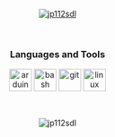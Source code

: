 <p align="center">
  <a href="https://github.com/ryo-ma/github-profile-trophy"><img src="https://github-profile-trophy.vercel.app/?username=jp112sdl" alt="jp112sdl"/></a> 
</p>
<br>
<h3 align="center">Languages and Tools</h3>
<p align="center"> 
  <img src="https://cdn.worldvectorlogo.com/logos/arduino-1.svg" alt="arduino" width="40" height="40"/>
  <img src="https://cdn.worldvectorlogo.com/logos/bash-1.svg" alt="bash" width="40" height="40"/>
  <img src="https://cdn.worldvectorlogo.com/logos/git-icon.svg" alt="git" width="40" height="40"/>
  <img src="https://cdn.worldvectorlogo.com/logos/linux-tux-2.svg" alt="linux" width="40" height="40"/>  
</p>
<br>
<p align="center">
  <img src="https://github-readme-stats.vercel.app/api?username=jp112sdl&show_icons=true&locale=de" alt="jp112sdl" />
</p>
<!--
**jp112sdl/jp112sdl** is a ✨ _special_ ✨ repository because its `README.md` (this file) appears on your GitHub profile.

Here are some ideas to get you started:

- 🔭 I’m currently working on ...
- 🌱 I’m currently learning ...
- 👯 I’m looking to collaborate on ...
- 🤔 I’m looking for help with ...
- 💬 Ask me about ...
- 📫 How to reach me: ...
- 😄 Pronouns: ...
- ⚡ Fun fact: ...
-->
